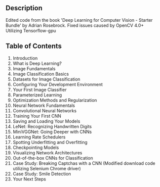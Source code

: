 ## Description
Edited code from the book 'Deep Learning for Computer Vision - Starter Bundle' by Adrian Rosebrock.
Fixed issues caused by OpenCV 4.0+
Utilizing Tensorflow-gpu

## Table of Contents
1. Introduction
2. What is Deep Learning?
3. Image Fundamentals
4. Image Classification Basics
5. Datasets for Image Classification
6. Configuring Your Development Environment
7. Your First Image Classifier
8. Parameterized Learning
9. Optimization Methods and Regularization
10. Neural Network Fundamentals
11. Convolutional Neural Networks
12. Training Your First CNN
13. Saving and Loading Your Models
14. LeNet: Recognizing Handwritten Digits
15. MiniVGGNet: Going Deeper with CNNs
16. Learning Rate Schedulers
17. Spotting Underfitting and Overfitting
18. Checkpointing Models
19. Visualizing Network Architectures
20. Out-of-the-box CNNs for Classification
21. Case Study: Breaking Captchas with a CNN (Modified download code utilizing Selenium Chrome driver)
22. Case Study: Smile Detection
23. Your Next Steps
